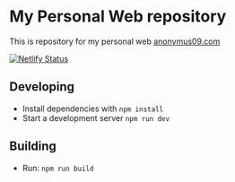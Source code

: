 # My Personal Web repository

This is repository for my personal web [anonymus09.com](https://anonymus09.com)

[![Netlify Status](https://api.netlify.com/api/v1/badges/81963e20-0f32-4ad0-b153-e6094cb76d39/deploy-status)](https://app.netlify.com/projects/anonymus09/deploys)

## Developing

- Install dependencies with `npm install`
- Start a development server `npm run dev`

## Building

- Run: `npm run build`
